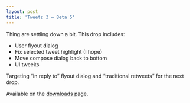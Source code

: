 ```yaml
---
layout: post
title: 'Tweetz 3 – Beta 5'
---
```

Thing are settling down a bit. This drop includes:

  * User flyout dialog
  * Fix selected tweet highlight (I hope)
  * Move compose dialog back to bottom
  * UI tweeks

Targeting “In reply to” flyout dialog and “traditional retweets” for the next drop.

Available on the [downloads page](/downloads).
